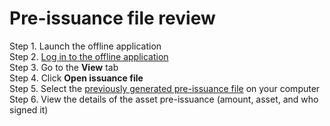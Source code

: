 # Pre-issuance file review

Step 1. Launch the offline application  
Step 2. [Log in to the offline application](log-in-to-the-offline-application.md)  
Step 3. Go to the **View** tab  
Step 4. Click **Open issuance file**  
Step 5. Select the [previously generated pre-issuance file](pre-issuance-file-generation.md) on your computer  
Step 6. View the details of the asset pre-issuance \(amount, asset, and who signed it\)  


